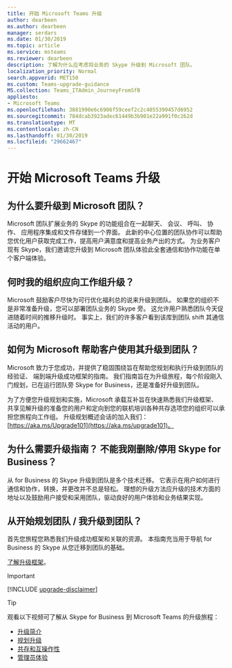 ```yaml
---
title: 开始 Microsoft Teams 升级
author: dearbeen
ms.author: dearbeen
manager: serdars
ms.date: 01/30/2019
ms.topic: article
ms.service: msteams
ms.reviewer: dearbeen
description: 了解为什么应考虑将业务的 Skype 升级到 Microsoft 团队。
localization_priority: Normal
search.appverid: MET150
ms.custom: Teams-upgrade-guidance
MS.collection: Teams_ITAdmin_JourneyFromSfB
appliesto:
- Microsoft Teams
ms.openlocfilehash: 3881990e6c6906f59ceef2c2c4055399457d6952
ms.sourcegitcommit: 784dcab3923adec61449b3b901e22a991f0c262d
ms.translationtype: MT
ms.contentlocale: zh-CN
ms.lasthandoff: 01/30/2019
ms.locfileid: "29662467"
---
```

# <a name="getting-started-with-your-microsoft-teams-upgrade"></a>开始 Microsoft Teams 升级

## <a name="why-upgrade-to-microsoft-teams"></a>为什么要升级到 Microsoft 团队？

Microsoft 团队扩展业务的 Skype 的功能组合在一起聊天、 会议、 呼叫、 协作、 应用程序集成和文件存储到一个界面。 此新的中心位置的团队协作可以帮助您优化用户获取完成工作，提高用户满意度和提高业务产出的方式。 为业务客户现有 Skype，我们邀请您升级到 Microsoft 团队体验此全套通信和协作功能在单个客户端体验。

## <a name="when-should-my-organization-upgrade-to-teams"></a>何时我的组织应向工作组升级？

Microsoft 鼓励客户尽快为可行优化福利总的说来升级到团队。 如果您的组织不是非常准备升级，您可以部署团队业务的 Skype 旁。 这允许用户熟悉团队今天促进随着时间的推移升级时。 事实上，我们的许多客户看到该库到团队 shift 其通信活动的用户。
 
## <a name="how-is-microsoft-helping-customers-with-their-upgrade-to-teams"></a>如何为 Microsoft 帮助客户使用其升级到团队？ 

Microsoft 致力于您成功，并提供了稳固围绕旨在帮助您规划和执行升级到团队的经验证、 端到端升级成功框架的指南。 我们指南旨在为升级旅程，每个阶段刚入门规划，已在运行团队旁 Skype for Business，还是准备好升级到团队。

为了方便您升级规划和实施，Microsoft 承载互补旨在快速熟悉我们升级框架、 共享见解升级的准备您的用户和定向到您的联机培训各种共存选项您的组织可以承担您旅程向工作组。 升级规划概述会话的加入我们： [https://aka.ms/Upgrade101](https://aka.ms/upgrade101)。
 
## <a name="why-do-i-need-upgrade-guidance-cant-i-just-deletedecommission-skype-for-business"></a>为什么需要升级指南？ 不能我刚删除/停用 Skype for Business？ 

从 for Business 的 Skype 升级到团队是多个技术迁移。 它表示在用户如何进行通信和协作，转换，并更改并不总是轻松。 理想的升级方法应升级的技术方面的地址以及鼓励用户接受和采用团队，驱动良好的用户体验和业务结果实现。 

## <a name="where-do-i-start-planning-for-teamsmy-upgrade-to-teams"></a>从开始规划团队 / 我升级到团队？ 

首先您旅程您熟悉我们升级成功框架和关联的资源。 本指南充当用于导航 for Business 的 Skype 从您迁移到团队的基础。

[了解升级框架](upgrade-framework.md)。

> [!IMPORTANT]
> [!INCLUDE [upgrade-disclaimer](includes/upgrade-disclaimer.md)]

> [!Tip]
> 观看以下视频可了解从 Skype for Business 到 Microsoft Teams 的升级旅程：
> - [升级简介](https://aka.ms/teams-upgrade-intro)
> - [规划升级](https://aka.ms/teams-upgrade-plan)
> - [共存和互操作性](https://aka.ms/teams-upgrade-coexistence-interop)
> - [管理员体验](https://aka.ms/teams-upgrade-admin)
